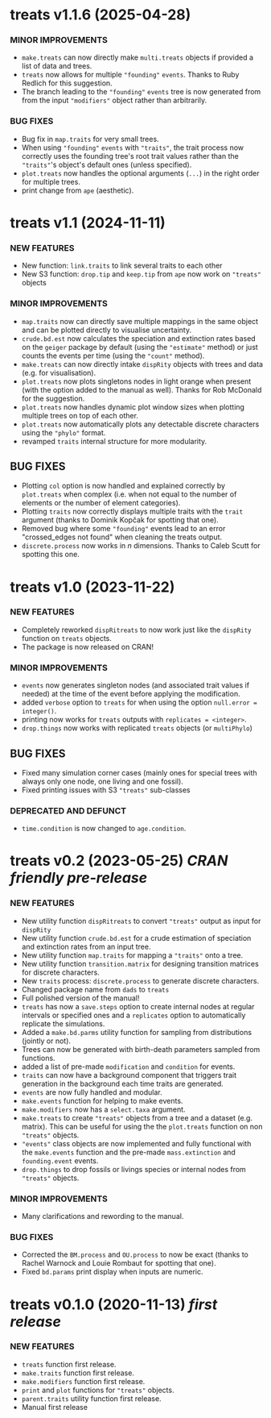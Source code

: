 treats v1.1.6 (2025-04-28)
=========================

<!-- 
### NEW FEATURES
 * [ ] include events for map.traits
 * [ ] transform data to be compatible with [tidytree](https://cran.r-project.org/web/packages/tidytree/index.html) format.
 -->

 ### MINOR IMPROVEMENTS 

 * `make.treats` can now directly make `multi.treats` objects if provided a list of data and trees.
 * `treats` now allows for multiple `"founding"` `events`. Thanks to Ruby Redlich for this suggestion.
 * The branch leading to the `"founding"` `events` tree is now generated from from the input `"modifiers"` object rather than arbitrarily.

### BUG FIXES

 * Bug fix in `map.traits` for very small trees.
 * When using `"founding"` `events` with `"traits"`, the trait process now correctly uses the founding tree's root trait values rather than the `"traits"`'s object's default ones (unless specified).
 * `plot.treats` now handles the optional arguments (`...`) in the right order for multiple trees. 
 * print change from `ape` (aesthetic).

treats v1.1 (2024-11-11) 
=========================

### NEW FEATURES

 * New function: `link.traits` to link several traits to each other
 * New S3 function: `drop.tip` and `keep.tip` from `ape` now work on `"treats"` objects

### MINOR IMPROVEMENTS

 * `map.traits` now can directly save multiple mappings in the same object and can be plotted directly to visualise uncertainty.
 * `crude.bd.est` now calculates the speciation and extinction rates based on the `geiger` package by default (using the `"estimate"` method) or just counts the events per time (using the `"count"` method).
 * `make.treats` can now directly intake `dispRity` objects with trees and data (e.g. for visualisation).
 * `plot.treats` now plots singletons nodes in light orange when present (with the option added to the manual as well). Thanks for Rob McDonald for the suggestion.
 * `plot.treats` now handles dynamic plot window sizes when plotting multiple trees on top of each other.
 * `plot.treats` now automatically plots any detectable discrete characters using the `"phylo"` format.
 * revamped `traits` internal structure for more modularity.

## BUG FIXES

 * Plotting `col` option is now handled and explained correctly by `plot.treats` when complex (i.e. when not equal to the number of elements or the number of element categories). 
 * Plotting `traits` now correctly displays multiple traits with the `trait` argument (thanks to Dominik Kopčak for spotting that one). 
 * Removed bug where some `"founding"` events lead to an error "crossed_edges not found" when cleaning the treats output.
 * `discrete.process` now works in *n* dimensions. Thanks to Caleb Scutt for spotting this one.

treats v1.0 (2023-11-22) 
=========================

### NEW FEATURES

 * Completely reworked `dispRitreats` to now work just like the `dispRity` function on `treats` objects.
 * The package is now released on CRAN!

### MINOR IMPROVEMENTS

 * `events` now generates singleton nodes (and associated trait values if needed) at the time of the event before applying the modification.
 * added `verbose` option to `treats` for when using the option `null.error = integer()`.
 * printing now works for `treats` outputs with `replicates = <integer>`.
 * `drop.things` now works with replicated `treats` objects (or `multiPhylo`)

## BUG FIXES
 
 * Fixed many simulation corner cases (mainly ones for special trees with always only one node, one living and one fossil).
 * Fixed printing issues with S3 `"treats"` sub-classes

### DEPRECATED AND DEFUNCT

 * `time.condition` is now changed to `age.condition`.


treats v0.2 (2023-05-25) *CRAN friendly pre-release*
=========================

### NEW FEATURES

 * New utility function `dispRitreats` to convert `"treats"` output as input for `dispRity`
 * New utility function `crude.bd.est` for a crude estimation of speciation and extinction rates from an input tree.
 * New utility function `map.traits` for mapping a `"traits"` onto a tree.
 * New utility function `transition.matrix` for designing transition matrices for discrete characters.
 * New `traits` process: `discrete.process` to generate discrete characters.
 * Changed package name from `dads` to `treats`
 * Full polished version of the manual!
 * `treats` has now a `save.steps` option to create internal nodes at regular intervals or specified ones and a `replicates` option to automatically replicate the simulations.
 * Added a `make.bd.parms` utility function for sampling from distributions (jointly or not).
 * Trees can now be generated with birth-death parameters sampled from functions.
 * added a list of pre-made `modification` and `condition` for events.
 * `traits` can now have a background component that triggers trait generation in the background each time traits are generated.
 * `events` are now fully handled and modular.
 * `make.events` function for helping to make events.
 * `make.modifiers` now has a `select.taxa` argument.
 * `make.treats` to create `"treats"` objects from a tree and a dataset (e.g. matrix). This can be useful for using the the `plot.treats` function on non `"treats"` objects. 
 * `"events"` class objects are now implemented and fully functional with the `make.events` function and the pre-made `mass.extinction` and `founding.event` events.
 * `drop.things` to drop fossils or livings species or internal nodes from `"treats"` objects.

### MINOR IMPROVEMENTS

 * Many clarifications and rewording to the manual.

### BUG FIXES

 * Corrected the `BM.process` and `OU.process` to now be exact (thanks to Rachel Warnock and Louie Rombaut for spotting that one).
 * Fixed `bd.params` print display when inputs are numeric.

treats v0.1.0 (2020-11-13) *first release*
=========================

### NEW FEATURES
 
 * `treats` function first release.
 * `make.traits` function first release.
 * `make.modifiers` function first release.
 * `print` and `plot` functions for `"treats"` objects.
 * `parent.traits` utility function first release.
 * Manual first release

<!-- ### MINOR IMPROVEMENTS

 * INIT

### BUG FIXES

 * INIT
 -->